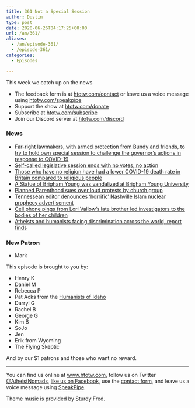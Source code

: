 ```yaml
---
title: 361 Not a Special Session
author: Dustin
type: post
date: 2020-06-26T04:17:25+00:00
url: /an/361/
aliases:
  - /an/episode-361/
  - /episode-361/
categories:
  - Episodes

---
```

<div id="buzzsprout-player-10552748"></div><script src="https://www.buzzsprout.com/1983601/10552748-361-not-a-special-session.js?container_id=buzzsprout-player-10552748&player=small" type="text/javascript" charset="utf-8"></script>

This week we catch up on the news

<!--more-->

 * The feedback form is at [htotw.com/contact](https://htotw.com/contact) or leave us a voice message using <a href="https://htotw.com/speakpipe" target="_blank" rel="noopener noreferrer">htotw.com/speakpipe</a>
 * Support the show at <a href="https://htotw.com/donate" target="_blank" rel="payment noopener noreferrer">htotw.com/donate</a>
 * Subscribe at <a href="https://htotw.com/subscribe" target="_blank" rel="noopener noreferrer">htotw.com/subscribe</a>
 * Join our Discord server at <a href="https://htotw.com/discord" target="_blank" rel="noopener noreferrer">htotw.com/discord</a>

### News

  * [Far-right lawmakers, with armed protection from Bundy and friends, to try to hold own special session to challenge the governor’s actions in response to COVID-19][1]
  * [Self-called legislative session ends with no votes, no action][2]
  * [Those who have no religion have had a lower COVID-19 death rate in Britain compared to religious people][3]
  * [A Statue of Brigham Young was vandalized at Brigham Young University][4]
  * [Planned Parenthood sues over loud protests by church group][5]
  * [Tennessean editor denounces ‘horrific’ Nashville Islam nuclear prophecy advertisement][6]
  * [Cell phone pings from Lori Vallow’s late brother led investigators to the bodies of her children][7]
  * [Atheists and humanists facing discrimination across the world, report finds][8]

### New Patron

  * Mark

This episode is brought to you by:

  * Henry K
  * Daniel M
  * Rebecca P
  * Pat Acks from the <a href="https://www.humanistsofidaho.org" target="_blank" rel="noopener noreferrer">Humanists of Idaho</a>
  * Darryl G
  * Rachel B
  * George G
  * Kim B
  * SoJo
  * Jen
  * Erik from Wyoming
  * The Flying Skeptic

And by our $1 patrons and those who want no reward.

<hr width="500" />

You can find us online at <a href="https://www.htotw.com/" target="_blank" rel="noopener noreferrer">www.htotw.com</a>, follow us on Twitter <a href="https://twitter.com/AtheistNomads" target="_blank" rel="noopener noreferrer">@AtheistNomads</a>, <a href="https://htotw.com/facebook" target="_blank" rel="noopener noreferrer">like us on Facebook</a>, use the [contact form](https://htotw.com/contact), and leave us a voice message using <a href="https://htotw.com/speakpipe" target="_blank" rel="noopener noreferrer">SpeakPipe</a>.

Theme music is provided by Sturdy Fred.

 [1]: https://www.idahopress.com/coronavirus/far-right-lawmakers-to-try-to-hold-own-special-session-despite-law-constitution/article_f8a8f48c-f761-5527-b953-ea4e6a32cd4c.html
 [2]: https://www.ktvb.com/article/news/politics/far-right-lawmakers-to-try-to-hold-own-special-session-despite-law-constitution/277-e68cddcf-747d-4e56-8d59-2e03a4433d7a
 [3]: https://www.ons.gov.uk/peoplepopulationandcommunity/birthsdeathsandmarriages/deaths/articles/coronaviruscovid19relateddeathsbyreligiousgroupenglandandwales/2marchto15may2020
 [4]: https://friendlyatheist.patheos.com/2020/06/23/a-statue-of-racist-mormon-brigham-young-was-vandalized-at-brigham-young-univ/
 [5]: https://www.ktvb.com/article/news/regional/planned-parenthood-sues-church-group-over-loud-anti-abortion-protests/277-d868f03c-59f9-4a2d-9384-5afda9a910e9
 [6]: https://religionnews.com/2020/06/21/tennessean-editor-denounces-horrific-nashville-islam-nuclear-prophecy-ad-which-ran-in-its-sunday-edition/
 [7]: https://www.cnn.com/2020/06/20/us/chad-daybell-lori-vallow-arrest-affidavit/index.html
 [8]: https://www.theguardian.com/world/2020/jun/25/atheists-and-humanists-facing-discrimination-across-the-world-report-finds